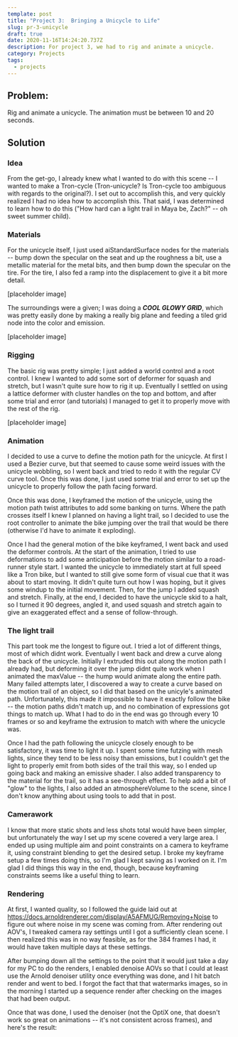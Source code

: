 ```yaml
---
template: post
title: "Project 3:  Bringing a Unicycle to Life"
slug: pr-3-unicycle
draft: true
date: 2020-11-16T14:24:20.737Z
description: For project 3, we had to rig and animate a unicycle.
category: Projects
tags:
  - projects
---
```


## Problem:

Rig and animate a unicycle. The animation must be between 10 and 20 seconds.

## Solution

### Idea

From the get-go, I already knew what I wanted to do with this scene -- I wanted to make a Tron-cycle (Tron-unicycle? Is Tron-cycle too ambiguous with regards to the original?). I set out to accomplish this, and very quickly realized I had no idea how to accomplish this. That said, I was determined to learn how to do this ("How hard can a light trail in Maya be, Zach?" -- oh sweet summer child).

### Materials

For the unicycle itself, I just used aiStandardSurface nodes for the materials -- bump down the specular on the seat and up the roughness a bit, use a metallic material for the metal bits, and then bump down the specular on the tire. For the tire, I also fed a ramp into the displacement to give it a bit more detail.

[placeholder image]

The surroundings were a given; I was doing a **_COOL GLOWY GRID_**, which was pretty easily done by making a really big plane and feeding a tiled grid node into the color and emission.

[placeholder image]

### Rigging

The basic rig was pretty simple; I just added a world control and a root control. I knew I wanted to add some sort of deformer for squash and stretch, but I wasn't quite sure how to rig it up. Eventually I settled on using a lattice deformer with cluster handles on the top and bottom, and after some trial and error (and tutorials) I managed to get it to properly move with the rest of the rig.

[placeholder image]

### Animation

I decided to use a curve to define the motion path for the unicycle. At first I used a Bezier curve, but that seemed to cause some weird issues with the unicycle wobbling, so I went back and tried to redo it with the regular CV curve tool. Once this was done, I just used some trial and error to set up the unicycle to properly follow the path facing forward.

Once this was done, I keyframed the motion of the unicycle, using the motion path twist attributes to add some banking on turns. Where the path crosses itself I knew I planned on having a light trail, so I decided to use the root controller to animate the bike jumping over the trail that would be there (otherwise I'd have to animate it exploding).

Once I had the general motion of the bike keyframed, I went back and used the deformer controls. At the start of the animation, I tried to use deformations to add some anticipation before the motion similar to a road-runner style start. I wanted the unicycle to immediately start at full speed like a Tron bike, but I wanted to still give some form of visual cue that it was about to start moving. It didn't quite turn out how I was hoping, but it gives some windup to the initial movement. Then, for the jump I added squash and stretch. Finally, at the end, I decided to have the unicycle skid to a halt, so I turned it 90 degrees, angled it, and used squash and stretch again to give an exaggerated effect and a sense of follow-through.

### The light trail

This part took me the longest to figure out. I tried a lot of different things, most of which didnt work. Eventually I went back and drew a curve along the back of the unicycle. Initially I extruded this out along the motion path I already had, but deforming it over the jump didnt quite work when I animated the maxValue -- the hump would animate along the entire path. Many failed attempts later, I discovered a way to create a curve based on the motion trail of an object, so I did that based on the unicyle's animated path. Unfortunately, this made it impossible to have it exactly follow the bike -- the motion paths didn't match up, and no combination of expressions got things to match up. What I had to do in the end was go through every 10 frames or so and keyframe the extrusion to match with where the unicycle was.

Once I had the path following the unicycle closely enough to be satisfactory, it was time to light it up. I spent some time futzing with mesh lights, since they tend to be less noisy than emissions, but I couldn't get the light to properly emit from both sides of the trail this way, so I ended up going back and making an emissive shader. I also added transparency to the material for the trail, so it has a see-through effect. To help add a bit of "glow" to the lights, I also added an atmosphereVolume to the scene, since I don't know anything about using tools to add that in post.

### Camerawork

I know that more static shots and less shots total would have been simpler, but unfortunately the way I set up my scene covered a very large area. I ended up using multiple aim and point constraints on a camera to keyframe it, using constraint blending to get the desired setup. I broke my keyframe setup a few times doing this, so I'm glad I kept saving as I worked on it. I'm glad I did things this way in the end, though, because keyframing constraints seems like a useful thing to learn.

### Rendering

At first, I wanted quality, so I followed the guide laid out at https://docs.arnoldrenderer.com/display/A5AFMUG/Removing+Noise to figure out where noise in my scene was coming from. After rendering out AOV's, I tweaked camera ray settings until I got a sufficiently clean scene. I then realized this was in no way feasible, as for the 384 frames I had, it would have taken multiple days at these settings.

After bumping down all the settings to the point that it would just take a day for my PC to do the renders, I enabled denoise AOVs so that I could at least use the Arnold denoiser utility once everything was done, and I hit batch render and went to bed. I forgot the fact that that watermarks images, so in the morning I started up a sequence render after checking on the images that had been output.

Once that was done, I used the denoiser (not the OptiX one, that doesn't work so great on animations -- it's not consistent across frames), and here's the result:
